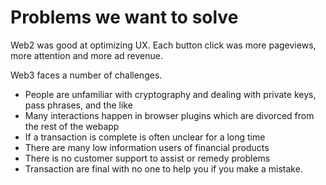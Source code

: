 # Problems we want to solve

Web2 was good at optimizing UX. Each button click was more pageviews, more attention and more ad revenue.&#x20;

Web3 faces a number of challenges.&#x20;

* People are unfamiliar with cryptography and dealing with private keys, pass phrases, and the like&#x20;
* Many interactions happen in browser plugins which are divorced from the rest of the webapp
* If a transaction is complete is often unclear for a long time&#x20;
* There are many low information users of financial products
* There is no customer support to assist or remedy problems
* Transaction are final with no one to help you if you make a mistake.&#x20;
